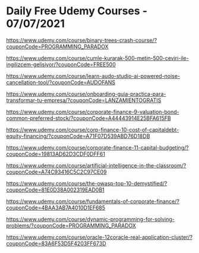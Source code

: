 # Daily Free Udemy Courses - 07/07/2021

https://www.udemy.com/course/binary-trees-crash-course/?couponCode=PROGRAMMING_PARADOX
https://www.udemy.com/course/cumle-kurarak-500-metin-500-ceviri-ile-ingilizcem-gelisiyor/?couponCode=FREE500
https://www.udemy.com/course/learn-audo-studio-ai-powered-noise-cancellation-tool/?couponCode=AUDOFANS
https://www.udemy.com/course/onboarding-guia-practica-para-transformar-tu-empresa/?couponCode=LANZAMIENTOGRATIS
https://www.udemy.com/course/corporate-finance-9-valuation-bond-common-preferred-stock/?couponCode=A44443914E25BFA615FB
https://www.udemy.com/course/corp-finance-10-cost-of-capitaldebt-equity-financing/?couponCode=A71F07D539ABD76D18DB
https://www.udemy.com/course/corporate-finance-11-capital-budgeting/?couponCode=19813AD62D3CDF0DFF61
https://www.udemy.com/course/artificial-intelligence-in-the-classroom/?couponCode=A74C93416C5C2C97CE09
https://www.udemy.com/course/the-owasp-top-10-demystified/?couponCode=81E0D38A002319EAD0B1
https://www.udemy.com/course/fundamentals-of-corporate-finance/?couponCode=4BAA3AB7A4010D1EF685
https://www.udemy.com/course/dynamic-programming-for-solving-problems/?couponCode=PROGRAMMING_PARADOX
https://www.udemy.com/course/oracle-12coracle-real-application-cluster/?couponCode=83A6F53D5F4203FF673D
